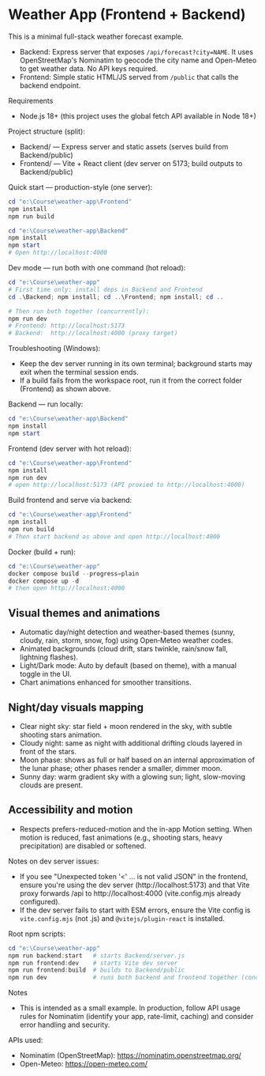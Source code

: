 # Weather App (Frontend + Backend)

This is a minimal full-stack weather forecast example.

- Backend: Express server that exposes `/api/forecast?city=NAME`. It uses OpenStreetMap's Nominatim to geocode the city name and Open-Meteo to get weather data. No API keys required.
- Frontend: Simple static HTML/JS served from `/public` that calls the backend endpoint.

Requirements
- Node.js 18+ (this project uses the global fetch API available in Node 18+)

Project structure (split):

- Backend/ — Express server and static assets (serves build from Backend/public)
- Frontend/ — Vite + React client (dev server on 5173; build outputs to Backend/public)

Quick start — production-style (one server):

```powershell
cd "e:\Course\weather-app\Frontend"
npm install
npm run build

cd "e:\Course\weather-app\Backend"
npm install
npm start
# Open http://localhost:4000
```

Dev mode — run both with one command (hot reload):

```powershell
cd "e:\Course\weather-app"
# First time only: install deps in Backend and Frontend
cd .\Backend; npm install; cd ..\Frontend; npm install; cd ..

# Then run both together (concurrently):
npm run dev
# Frontend: http://localhost:5173
# Backend:  http://localhost:4000 (proxy target)
```

Troubleshooting (Windows):
- Keep the dev server running in its own terminal; background starts may exit when the terminal session ends.
- If a build fails from the workspace root, run it from the correct folder (Frontend) as shown above.

Backend — run locally:

```powershell
cd "e:\Course\weather-app\Backend"
npm install
npm start
```

Frontend (dev server with hot reload):

```powershell
cd "e:\Course\weather-app\Frontend"
npm install
npm run dev
# open http://localhost:5173 (API proxied to http://localhost:4000)
```

Build frontend and serve via backend:

```powershell
cd "e:\Course\weather-app\Frontend"
npm install
npm run build
# Then start backend as above and open http://localhost:4000
```

Docker (build + run):

```powershell
cd "e:\Course\weather-app"
docker compose build --progress=plain
docker compose up -d
# then open http://localhost:4000
```

Visual themes and animations
----------------------------

- Automatic day/night detection and weather-based themes (sunny, cloudy, rain, storm, snow, fog) using Open‑Meteo weather codes.
- Animated backgrounds (cloud drift, stars twinkle, rain/snow fall, lightning flashes).
- Light/Dark mode: Auto by default (based on theme), with a manual toggle in the UI.
- Chart animations enhanced for smoother transitions.

Night/day visuals mapping
-------------------------

- Clear night sky: star field + moon rendered in the sky, with subtle shooting stars animation.
- Cloudy night: same as night with additional drifting clouds layered in front of the stars.
- Moon phase: shows as full or half based on an internal approximation of the lunar phase; other phases render a smaller, dimmer moon.
- Sunny day: warm gradient sky with a glowing sun; light, slow-moving clouds are present.

Accessibility and motion
------------------------

- Respects prefers-reduced-motion and the in-app Motion setting. When motion is reduced, fast animations (e.g., shooting stars, heavy precipitation) are disabled or softened.

Notes on dev server issues:
- If you see "Unexpected token '<' ... is not valid JSON" in the frontend, ensure you're using the dev server (http://localhost:5173) and that Vite proxy forwards /api to http://localhost:4000 (vite.config.mjs already configured).
- If the dev server fails to start with ESM errors, ensure the Vite config is `vite.config.mjs` (not .js) and `@vitejs/plugin-react` is installed.

Root npm scripts:

```powershell
cd "e:\Course\weather-app"
npm run backend:start   # starts Backend/server.js
npm run frontend:dev    # starts Vite dev server
npm run frontend:build  # builds to Backend/public
npm run dev             # runs both backend and frontend together (concurrently)
```

Notes
- This is intended as a small example. In production, follow API usage rules for Nominatim (identify your app, rate-limit, caching) and consider error handling and security.

APIs used:
- Nominatim (OpenStreetMap): https://nominatim.openstreetmap.org/
- Open-Meteo: https://open-meteo.com/
